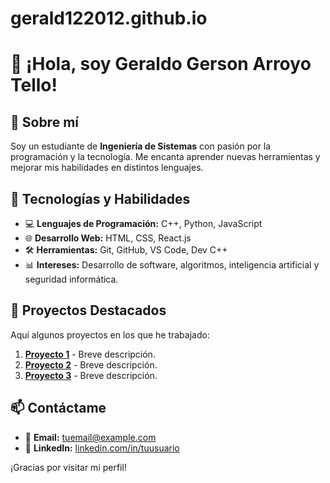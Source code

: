 # gerald122012.github.io
# 👋 ¡Hola, soy Geraldo Gerson Arroyo Tello!

## 📌 Sobre mí
Soy un estudiante de **Ingeniería de Sistemas** con pasión por la programación y la tecnología. Me encanta aprender nuevas herramientas y mejorar mis habilidades en distintos lenguajes.

## 🚀 Tecnologías y Habilidades
- 💻 **Lenguajes de Programación:** C++, Python, JavaScript
- 🌐 **Desarrollo Web:** HTML, CSS, React.js
- 🛠 **Herramientas:** Git, GitHub, VS Code, Dev C++
- 📊 **Intereses:** Desarrollo de software, algoritmos, inteligencia artificial y seguridad informática.

## 📂 Proyectos Destacados
Aquí algunos proyectos en los que he trabajado:

1. **[Proyecto 1](#)** - Breve descripción.
2. **[Proyecto 2](#)** - Breve descripción.
3. **[Proyecto 3](#)** - Breve descripción.

## 📫 Contáctame
- 📧 **Email:** [tuemail@example.com](mailto:tuemail@example.com)
- 🔗 **LinkedIn:** [linkedin.com/in/tuusuario](#)

¡Gracias por visitar mi perfil!

